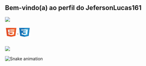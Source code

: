 ## Bem-vindo(a) ao perfil do JefersonLucas161

 <div>
   <a href="https://github.com/Jefersonlucas161">
   <img height="180em" src="https://github-readme-stats.vercel.app/api?username=Jefersonlucas161&show_icons=true&theme=tokyonight&include_all_commits=true&count_private=true"/>
   

</div>
<div style="display: inline_block"><br>

  <img align="center" alt="HTML" height="30" width="40" src="https://raw.githubusercontent.com/devicons/devicon/master/icons/html5/html5-original.svg">
  <img align="center" alt="CSS" height="30" width="40" src="https://raw.githubusercontent.com/devicons/devicon/master/icons/css3/css3-original.svg">
</div>
 
 <br>
 
<div> 

  
  <a href="https://www.linkedin.com/in/jeferson-lucas-208538238/" target="_blank"><img src="https://img.shields.io/badge/-LinkedIn-%230077B5?style=for-the-badge&logo=linkedin&logoColor=white" target="_blank"></a> 
 
  ![Snake animation](https://github.com/Jefersonlucas161/Jefersonlucas161/blob/output/github-contribution-grid-snake.svg)

</div>
